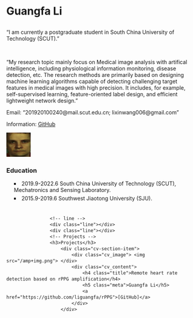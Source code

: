 <html lang="en">
    <!-- head -->
    <head>
        <meta http-equiv="Content-Type" content="text/html; charset=UTF-8">		
        <meta charset="utf-8">
        <title>Zhenchao Jin</title>
        <link rel="stylesheet" href="./guangfa/style.css">
        <script type="text/javascript">window.onerror=function(){return true;}</script>
    </head>
    <!-- body -->
    <body>	
        <div id="wrap">
            <!-- head about me -->
            <div id="header">
                <div id="header-content">
                    <div id="AKA"><h1>Guangfa Li</h1></div>
                    <h2></h2> 
                    <p>
                        “I am currently a postgraduate student in South China University of Technology (SCUT).”
                    </p>
                    <br>
                    <p>
                        “My research topic mainly focus on Medical image analysis with artifical intelligence, including physiological information monitoring, disease detection, 			             etc. The research methods are primarily based on designing machine learning algorithms capable of detecting challenging target features in medical images 			                with high precision. It includes, for example, self-supervised learning, feature-oriented label design, and efficient lightweight network design.”
                    </p>
                    <div id="contact-details">										
                        <p class="contact">
                            <span>Email: </span> 
                            “201920100240@mail.scut.edu.cn; lixinwang006@gmail.com”
                        </p>
                        <p class="contact"> 
                            <span>Information: </span>  <a target="_blank" href="https://github.com/liguangfa">GitHub</a> 
                        </p>
                    </div>
                </div>
                <div id="header-photo">
                    <img src="/amp8.png">
                </div>
            </div>
            <!-- line -->
            <div class="line"></div>
            <div class="line"></div>
            <!-- main body -->
            <div id="content">
                <div id="experience" class="cv-section">
                    <!-- Education -->
                    <h3> Education</h3>
                        <li style="list-style-type:square; margin-left:20px; margin-bottom:5px; display:list-item">
                            2019.9-2022.6 South China University of Technology (SCUT), Mechatronics and Sensing Laboratory.
                        </li>
                        <li style="list-style-type:square; margin-left:20px; margin-bottom:5px; display:list-item">
                            2015.9-2019.6 Southwest Jiaotong University (SJU).
                        </li>
                    <br>
    
    
                    <!-- line -->
                    <div class="line"></div>
                    <div class="line"></div>
                    <!-- Projects -->
                    <h3>Projects</h3>
                        <div class="cv-section-item"> 
                            <div class="cv_image"> <img src="/amp+img.png"> </div>
                            <div class="cv_content">
                                <h4 class="title">Remote heart rate detection based on rPPG amplification</h4>
                                <h5 class="meta">Guangfa Li</h5>
                                <a href="https://github.com/liguangfa/rPPG">[GitHub]</a>
                            </div> 
                        </div>



